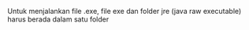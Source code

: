 Untuk menjalankan file .exe, file exe dan folder jre (java raw executable) harus berada dalam satu folder
